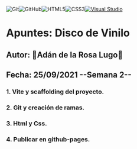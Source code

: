 ![Git](https://img.shields.io/badge/git%20-%23F05033.svg?&style=for-the-badge&logo=git&logoColor=white)![GitHub](https://img.shields.io/badge/github%20-%23121011.svg?&style=for-the-badge&logo=github&logoColor=white)![HTML5](https://img.shields.io/badge/html5-%23E34F26.svg?style=for-the-badge&logo=html5&logoColor=white)![CSS3](https://img.shields.io/badge/css3-%231572B6.svg?style=for-the-badge&logo=css3&logoColor=white)[![Visual Studio](https://badgen.net/badge/icon/visualstudio?icon=visualstudio&label)](https://visualstudio.microsoft.com)
# Apuntes: Disco de Vinilo
## Autor: :rocket:Adán de la Rosa Lugo:rocket:
## Fecha: 25/09/2021 --Semana 2--

### 1. Vite y scaffolding del proyecto.

### 2. Git y creación de ramas.

### 3. Html y Css.

### 4. Publicar en github-pages.

